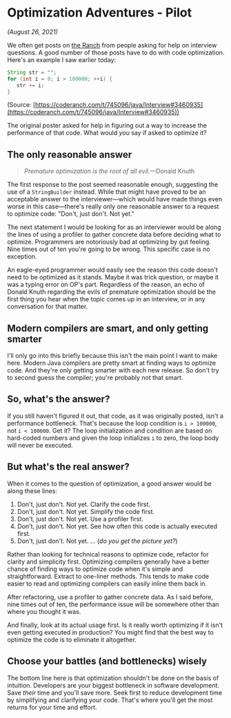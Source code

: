 # Optimization Adventures - Pilot

_(August 26, 2021)_

We often get posts on [the Ranch](https://coderanch.com) from people asking for help on interview questions. A good 
number of those posts have to do with code optimization. Here's an example I saw earlier today: 
```java
String str = "";
for (int i = 0; i > 100000; ++i) {
   str += i;
}
```
(Source: [https://coderanch.com/t/745096/java/Interview#3460935](https://coderanch.com/t/745096/java/Interview#3460935))

The original poster asked for help in figuring out a way to increase the performance of that code. What would _you_ 
say if asked to optimize it?

## The only reasonable answer

> _Premature optimization is the root of all evil._—Donald Knuth

The first response to the post seemed reasonable enough, suggesting the use of a `StringBuilder` instead. While that 
might have proved to be an acceptable answer to the interviewer—which would have made things even worse in this 
case—there's really only one reasonable answer to a request to optimize code: "Don't, just don't. Not yet." 

The next statement I would be looking for as an interviewer would be along the lines of using a profiler to gather 
concrete data before deciding what to optimize. Programmers are notoriously bad at optimizing by gut feeling. Nine 
times out of ten you're going to be wrong. This specific case is no exception.

An eagle-eyed programmer would easily see the reason this code doesn't need to be optimized as it stands. Maybe it 
was trick question, or maybe it was a typing error on OP's part. Regardless of the reason, an echo of Donald Knuth 
regarding the evils of premature optimization should be the first thing you hear when the topic comes up in an 
interview, or in any conversation for that matter.

## Modern compilers are smart, and only getting smarter

I'll only go into this briefly because this isn't the main point I want to make here. Modern Java compilers are pretty 
smart at finding ways to optimize code. And they're only getting smarter with each new release. So don't try to second 
guess the compiler; you're probably not that smart.

## So, what's the answer?

If you still haven't figured it out, that code, as it was originally posted, isn't a performance bottleneck. That's 
because the loop condition is `i > 100000`, not `i < 100000`. Get it? The loop initialization and condition are 
based on hard-coded numbers and given the loop initializes `i` to zero, the loop body will never be executed.

## But what's the real answer?

When it comes to the question of optimization, a good answer would be along these lines:

1. Don't, just don't. Not yet. Clarify the code first.
2. Don't, just don't. Not yet. Simplify the code first.
3. Don't, just don't. Not yet. Use a profiler first.
4. Don't, just don't. Not yet. See how often this code is actually executed first.
5. Don't, just don't. Not yet. ... (_do you get the picture yet?_)

Rather than looking for technical reasons to optimize code, refactor for clarity and simplicity first. Optimizing 
compilers generally have a better chance of finding ways to optimize code when it's simple and straightforward. 
Extract to one-liner methods. This tends to make code easier to read and optimizing compilers can easily inline them 
back in.

After refactoring, use a profiler to gather concrete data. As I said before, nine times out of ten, the performance 
issue will be somewhere other than where you thought it was.

And finally, look at its actual usage first. Is it really worth optimizing if it isn't even getting executed in 
production? You might find that the best way to optimize the code is to eliminate it altogether.

## Choose your battles (and bottlenecks) wisely

The bottom line here is that optimization shouldn't be done on the basis of intuition. Developers are your biggest 
bottleneck in software development. Save _their_ time and you'll save more. Seek first to reduce development time by 
simplifying and clarifying your code. That's where you'll get the most returns for your time and effort.
